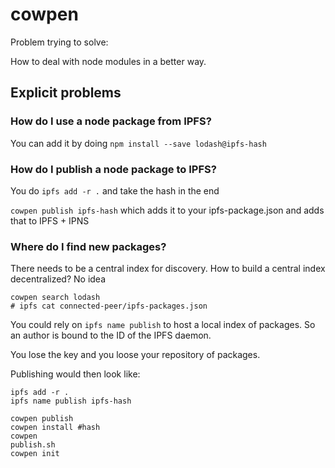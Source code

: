 # cowpen

Problem trying to solve:

How to deal with node modules in a better way.


## Explicit problems

### How do I use a node package from IPFS?

You can add it by doing `npm install --save lodash@ipfs-hash`

### How do I publish a node package to IPFS?

You do `ipfs add -r .` and take the hash in the end

`cowpen publish ipfs-hash` which adds it to your ipfs-package.json and adds that to IPFS + IPNS

### Where do I find new packages?

There needs to be a central index for discovery. How to build a central index decentralized? No idea

```
cowpen search lodash
# ipfs cat connected-peer/ipfs-packages.json
```

You could rely on `ipfs name publish` to host a local index of packages. So an author is bound to the ID of the IPFS daemon.

You lose the key and you loose your repository of packages.

Publishing would then look like:

```
ipfs add -r .
ipfs name publish ipfs-hash
```


```
cowpen publish 
cowpen install #hash
cowpen 
publish.sh
cowpen init
```
